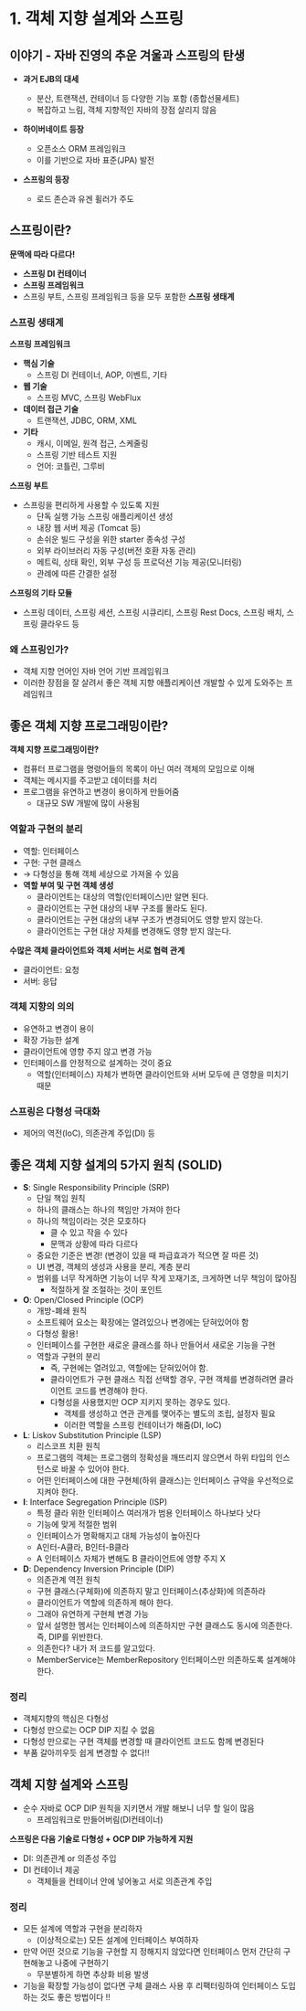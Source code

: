 # 1. 객체 지향 설계와 스프링

## 이야기 - 자바 진영의 추운 겨울과 스프링의 탄생

- **과거 EJB의 대세**

  - 분산, 트랜잭션, 컨테이너 등 다양한 기능 포함 (종합선물세트)
  - 복잡하고 느림, 객체 지향적인 자바의 장점 살리지 않음

- **하이버네이트 등장**

  - 오픈소스 ORM 프레임워크
  - 이를 기반으로 자바 표준(JPA) 발전

- **스프링의 등장**
  - 로드 존슨과 유겐 휠러가 주도

## 스프링이란?

**문맥에 따라 다르다!**

- **스프링 DI 컨테이너**
- **스프링 프레임워크**
- 스프링 부트, 스프링 프레임워크 등을 모두 포함한 **스프링 생태계**

### 스프링 생태계

**스프링 프레임워크**

- **핵심 기술**
  - 스프링 DI 컨테이너, AOP, 이벤트, 기타
- **웹 기술**
  - 스프링 MVC, 스프링 WebFlux
- **데이터 접근 기술**
  - 트랜잭션, JDBC, ORM, XML
- **기타**
  - 캐시, 이메일, 원격 접근, 스케줄링
  - 스프링 기반 테스트 지원
  - 언어: 코틀린, 그루비

**스프링 부트**

- 스프링을 편리하게 사용할 수 있도록 지원
  - 단독 실행 가능 스프링 애플리케이션 생성
  - 내장 웹 서버 제공 (Tomcat 등)
  - 손쉬운 빌드 구성을 위한 starter 종속성 구성
  - 외부 라이브러리 자동 구성(버전 호환 자동 관리)
  - 메트릭, 상태 확인, 외부 구성 등 프로덕션 기능 제공(모니터링)
  - 관례에 따른 간결한 설정

**스프링의 기타 모듈**

- 스프링 데이터, 스프링 세션, 스프링 시큐리티, 스프링 Rest Docs, 스프링 배치, 스프링 클라우드 등

### 왜 스프링인가?

- 객체 지향 언어인 자바 언어 기반 프레임워크
- 이러한 장점을 잘 살려서 좋은 객체 지향 애플리케이션 개발할 수 있게 도와주는 프레임워크

## 좋은 객체 지향 프로그래밍이란?

**객체 지향 프로그래밍이란?**

- 컴퓨터 프로그램을 명령어들의 목록이 아닌 여러 객체의 모임으로 이해
- 객체는 메시지를 주고받고 데이터를 처리
- 프로그램을 유연하고 변경이 용이하게 만들어줌
  - 대규모 SW 개발에 많이 사용됨

### 역할과 구현의 분리

- 역할: 인터페이스
- 구현: 구현 클래스
- → 다형성을 통해 객체 세상으로 가져올 수 있음
- **역할 부여 및 구현 객체 생성**
  - 클라이언트는 대상의 역할(인터페이스)만 알면 된다.
  - 클라이언트는 구현 대상의 내부 구조를 몰라도 된다.
  - 클라이언트는 구현 대상의 내부 구조가 변경되어도 영향 받지 않는다.
  - 클라이언트는 구현 대상 자체를 변경해도 영향 받지 않는다.

**수많은 객체 클라이언트와 객체 서버는 서로 협력 관계**

- 클라이언트: 요청
- 서버: 응답

### 객체 지향의 의의

- 유연하고 변경이 용이
- 확장 가능한 설계
- 클라이언트에 영향 주지 않고 변경 가능
- 인터페이스를 안정적으로 설계하는 것이 중요
  - 역할(인터페이스) 자체가 변하면 클라이언트와 서버 모두에 큰 영향을 미치기 때문

### 스프링은 다형성 극대화

- 제어의 역전(IoC), 의존관계 주입(DI) 등

## 좋은 객체 지향 설계의 5가지 원칙 (SOLID)

- **S**: Single Responsibility Principle (SRP)
  - 단일 책임 원칙
  - 하나의 클래스는 하나의 책임만 가져야 한다
  - 하나의 책임이라는 것은 모호하다
    - 클 수 있고 작을 수 있다
    - 문맥과 상황에 따라 다르다
  - 중요한 기준은 변경! (변경이 있을 때 파급효과가 적으면 잘 따른 것)
  - UI 변경, 객체의 생성과 사용을 분리, 계층 분리
  - 범위를 너무 작게하면 기능이 너무 작게 꼬재기조, 크게하면 너무 책임이 많아짐
    - 적절하게 잘 조절하는 것이 포인트
- **O**: Open/Closed Principle (OCP)
  - 개방-폐쇄 원칙
  - 소프트웨어 요소는 확장에는 열려있으나 변경에는 닫혀있어야 함
  - 다형성 활용!
  - 인터페이스를 구현한 새로운 클래스를 하나 만들어서 새로운 기능을 구현
  - 역할과 구현의 분리
    - 즉, 구현에는 열려있고, 역할에는 닫혀있어야 함.
    - 클라이언트가 구현 클래스 직접 선택할 경우, 구현 객체를 변경하려면 클라이언트 코드를 변경해야 한다.
    - 다형성을 사용했지만 OCP 지키지 못하는 경우도 있다.
      - 객체를 생성하고 연관 관계를 맺어주는 별도의 조립, 설정자 필요
      - 이러한 역할을 스프링 컨테이너가 해줌(DI, IoC)
- **L**: Liskov Substitution Principle (LSP)
  - 리스코프 치환 원칙
  - 프로그램의 객체는 프로그램의 정확성을 깨뜨리지 않으면서 하위 타입의 인스턴스로 바꿀 수 있어야 한다.
  - 어떤 인터페이스에 대한 구현체(하위 클래스)는 인터페이스 규약을 우선적으로 지켜야 한다.
- **I**: Interface Segregation Principle (ISP)
  - 특정 클라 위한 인터페이스 여러개가 범용 인터페이스 하나보다 낫다
  - 기능에 맞게 적절한 범위
  - 인터페이스가 명확해지고 대체 가능성이 높아진다
  - A인터-A클라, B인터-B클라
  - A 인터페이스 자체가 변해도 B 클라이언트에 영향 주지 X
- **D**: Dependency Inversion Principle (DIP)
  - 의존관계 역전 원칙
  - 구현 클래스(구체화)에 의존하지 말고 인터페이스(추상화)에 의존하라
  - 클라이언트가 역할에 의존하게 해야 한다.
  - 그래야 유연하게 구현체 변경 가능
  - 앞서 설명한 멤서는 인터페이스에 의존하지만 구현 클래스도 동시에 의존한다. 즉, DIP를 위반한다.
  - 의존한다? 내가 저 코드를 알고있다.
  - MemberService는 MemberRepository 인터페이스만 의존하도록 설계해야 한다.

### 정리

- 객체지향의 핵심은 다형성
- 다형성 만으로는 OCP DIP 지킬 수 없음
- 다형성 만으로는 구현 객체를 변경할 때 클라이언트 코드도 함께 변경된다
- 부품 갈아끼우듯 쉽게 변경할 수 없다!!

## 객체 지향 설계와 스프링

- 순수 자바로 OCP DIP 원칙을 지키면서 개발 해보니 너무 할 일이 많음
  - 프레임워크로 만들어버림(DI컨테이너)

**스프링은 다음 기술로 다형성 + OCP DIP 가능하게 지원**

- DI: 의존관계 or 의존성 주입
- DI 컨테이너 제공
  - 객체들을 컨테이너 안에 넣어놓고 서로 의존관계 주입

### 정리

- 모든 설계에 역할과 구현을 분리하자
  - (이상적으로는) 모든 설계에 인터페이스 부여하자
- 만약 어떤 것으로 기능을 구현할 지 정해지지 않았다면 인터페이스 먼저 간단히 구현해놓고 나중에 구현하기
  - 무분별하게 하면 추상화 비용 발생
- 기능을 확장할 가능성이 없다면 구체 클래스 사용 후 리팩터링하여 인터페이스 도입하는 것도 좋은 방법이다 !!
